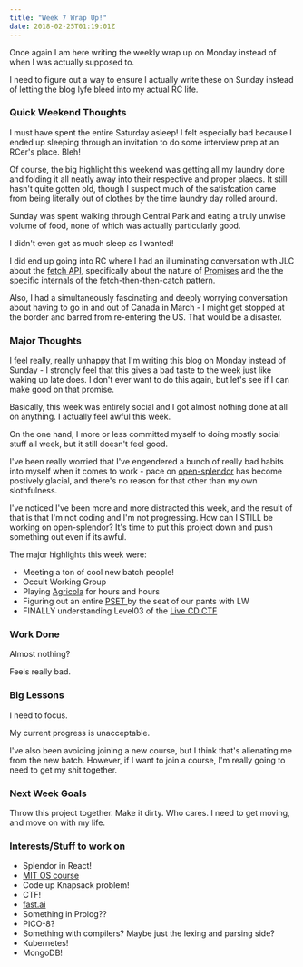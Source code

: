 ```yaml
---
title: "Week 7 Wrap Up!"
date: 2018-02-25T01:19:01Z
---
```

Once again I am here writing the weekly wrap up on Monday instead of when I was actually supposed to.

I need to figure out a way to ensure I actually write these on Sunday instead of letting the blog lyfe bleed into my actual RC life.

### Quick Weekend Thoughts
I must have spent the entire Saturday asleep! I felt especially bad because I ended up sleeping through an invitation to do some interview prep at an RCer's place. Bleh!

Of course, the big highlight this weekend was getting all my laundry done and folding it all neatly away into their respective and proper plaecs. It still hasn't quite gotten old, though I suspect much of the satisfcation came from being literally out of clothes by the time laundry day rolled around.

Sunday was spent walking through Central Park and eating a truly unwise volume of food, none of which was actually particularly good.

I didn't even get as much sleep as I wanted!

I did end up going into RC where I had an illuminating conversation with JLC about the [fetch API](https://developer.mozilla.org/en-US/docs/Web/API/Fetch_API), specifically about the nature of [Promises](https://developer.mozilla.org/en-US/docs/Web/JavaScript/Guide/Using_promises) and the the specific internals of the fetch-then-then-catch pattern.

Also, I had a simultaneously fascinating and deeply worrying conversation about having to go in and out of Canada in March - I might get stopped at the border and barred from re-entering the US. That would be a disaster.

### Major Thoughts
I feel really, really unhappy that I'm writing this blog on Monday instead of Sunday - I strongly feel that this gives a bad taste to the week just like waking up late does. I don't ever want to do this again, but let's see if I can make good on that promise. 

Basically, this week was entirely social and I got almost nothing done at all on anything. I actually feel awful this week.

On the one hand, I more or less committed myself to doing mostly social stuff all week, but it still doesn't feel good.

I've been really worried that I've engendered a bunch of really bad habits into myself when it comes to work - pace on [open-splendor](https://github.com/farkwun/open-splendor) has become postively glacial, and there's no reason for that other than my own slothfulness.

I've noticed I've been more and more distracted this week, and the result of that is that I'm not coding and I'm not progressing. How can I STILL be working on open-splendor? It's time to put this project down and push something out even if its awful.

The major highlights this week were:

* Meeting a ton of cool new batch people!
* Occult Working Group
* Playing [Agricola](https://boardgamegeek.com/boardgame/31260/agricola) for hours and hours
* Figuring out an entire [PSET ](https://ocw.mit.edu/courses/electrical-engineering-and-computer-science/6-006-introduction-to-algorithms-fall-2011/assignments/MIT6_006F11_ps5.pdf) by the seat of our pants with LW
* FINALLY understanding Level03 of the [Live CD CTF](http://www.janosgyerik.com/hacking-contest-on-a-live-cd/)

### Work Done
Almost nothing?

Feels really bad.

### Big Lessons
I need to focus.

My current progress is unacceptable.

I've also been avoiding joining a new course, but I think that's alienating me from the new batch. However, if I want to join a course, I'm really going to need to get my shit together.

### Next Week Goals
Throw this project together. Make it dirty. Who cares. I need to get moving, and move on with my life.

### Interests/Stuff to work on
* Splendor in React!
* [MIT OS course](https://ocw.mit.edu/courses/electrical-engineering-and-computer-science/6-828-operating-system-engineering-fall-2012/)
* Code up Knapsack problem!
* CTF!
* [fast.ai](http://www.fast.ai/)
* Something in Prolog??
* PICO-8?
* Something with compilers? Maybe just the lexing and parsing side?
* Kubernetes!
* MongoDB!

